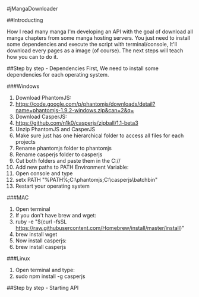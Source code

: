 #jMangaDownloader

##Introducting

How I read many manga I'm developing an API with the goal of download all manga chapters from some manga hosting servers. You just need to install some dependencies and execute the script with terminal/console, It'll download every pages as a image (of course). The next steps will teach how you can to do it.

##Step by step - Dependencies
First, We need to install some dependencies for each operating system.

###Windows
1. Download PhantomJS:
  1. https://code.google.com/p/phantomjs/downloads/detail?name=phantomjs-1.9.2-windows.zip&can=2&q=
2. Download CasperJS:
  1. https://github.com/n1k0/casperjs/zipball/1.1-beta3
3. Unzip PhantomJS and CasperJS
  1. Make sure just has one hierarchical folder to access all files for each projects
4. Rename phantomjs folder to phantomjs
5. Rename casperjs folder to casperjs
6. Cut both folders and paste them in the C://
7. Add new paths to PATH Environment Variable:
  1. Open console and type
  2. setx PATH "%PATH%;C:\phantomjs;C:\casperjs\batchbin"
8. Restart your operating system

###MAC
1. Open terminal
2. If you don't have brew and wget: 
  1. ruby -e "$(curl -fsSL https://raw.githubusercontent.com/Homebrew/install/master/install)"
  2. brew install wget
3. Now install casperjs:
  1. brew install casperjs

###Linux
1. Open terminal and type:
  1. sudo npm install -g casperjs

##Step by step - Starting API
